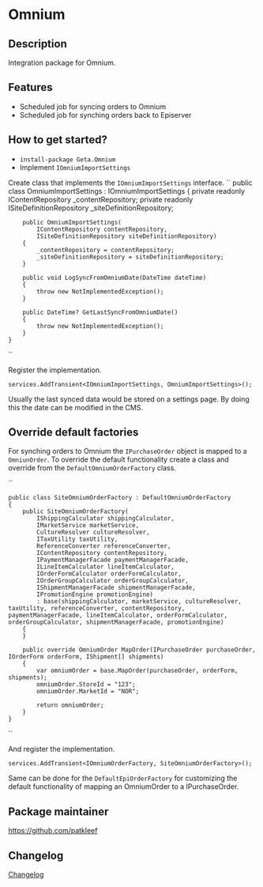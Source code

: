 # Omnium

## Description
Integration package for Omnium.

## Features
* Scheduled job for syncing orders to Omnium
* Scheduled job for synching orders back to Episerver

## How to get started?
* ``install-package Geta.Omnium``
* Implement ``IOmniumImportSettings``

Create class that implements the ``IOmniumImportSettings`` interface.
``
    public class OmniumImportSettings : IOmniumImportSettings
    {
        private readonly IContentRepository _contentRepository;
        private readonly ISiteDefinitionRepository _siteDefinitionRepository;

        public OmniumImportSettings(
            IContentRepository contentRepository,
            ISiteDefinitionRepository siteDefinitionRepository)
        {
            _contentRepository = contentRepository;
            _siteDefinitionRepository = siteDefinitionRepository;
        }

        public void LogSyncFromOmniumDate(DateTime dateTime)
        {
            throw new NotImplementedException();
        }

        public DateTime? GetLastSyncFromOmniumDate()
        {
            throw new NotImplementedException();
        }
    }
``

Register the implementation.

`` services.AddTransient<IOmniumImportSettings, OmniumImportSettings>(); ``

Usually the last synced data would be stored on a settings page. By doing this the date can be modified in the CMS.

## Override default factories
For synching orders to Omnium the ``IPurchaseOrder`` object is mapped to a ``OmniunOrder``. To override the default functionality create a class and override from the ``DefaultOmniumOrderFactory`` class.

``

    public class SiteOmniumOrderFactory : DefaultOmniumOrderFactory
    {
        public SiteOmniumOrderFactory(
            IShippingCalculator shippingCalculator, 
            IMarketService marketService, 
            CultureResolver cultureResolver, 
            ITaxUtility taxUtility, 
            ReferenceConverter referenceConverter, 
            IContentRepository contentRepository, 
            IPaymentManagerFacade paymentManagerFacade, 
            ILineItemCalculator lineItemCalculator,
            IOrderFormCalculator orderFormCalculator,
            IOrderGroupCalculator orderGroupCalculator,
            IShipmentManagerFacade shipmentManagerFacade,
            IPromotionEngine promotionEngine) 
            : base(shippingCalculator, marketService, cultureResolver, taxUtility, referenceConverter, contentRepository, paymentManagerFacade, lineItemCalculator, orderFormCalculator, orderGroupCalculator, shipmentManagerFacade, promotionEngine)
        {
        }
        
        public override OmniumOrder MapOrder(IPurchaseOrder purchaseOrder, IOrderForm orderForm, IShipment[] shipments)
        {
            var omniumOrder = base.MapOrder(purchaseOrder, orderForm, shipments);
            omniumOrder.StoreId = "123";
            omniumOrder.MarketId = "NOR";

            return omniumOrder;
        }
    }
``

And register the implementation.

`` services.AddTransient<IOmniumOrderFactory, SiteOmniumOrderFactory>(); ``

Same can be done for the ``DefaultEpiOrderFactory`` for customizing the default functionality of mapping an OmniumOrder to a IPurchaseOrder.
	
## Package maintainer
https://github.com/patkleef

## Changelog
[Changelog](CHANGELOG.md)